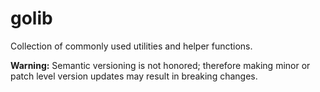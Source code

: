 # golib
Collection of commonly used utilities and helper functions.

**Warning:** Semantic versioning is not honored; therefore making minor or patch level version updates may result in breaking changes.
